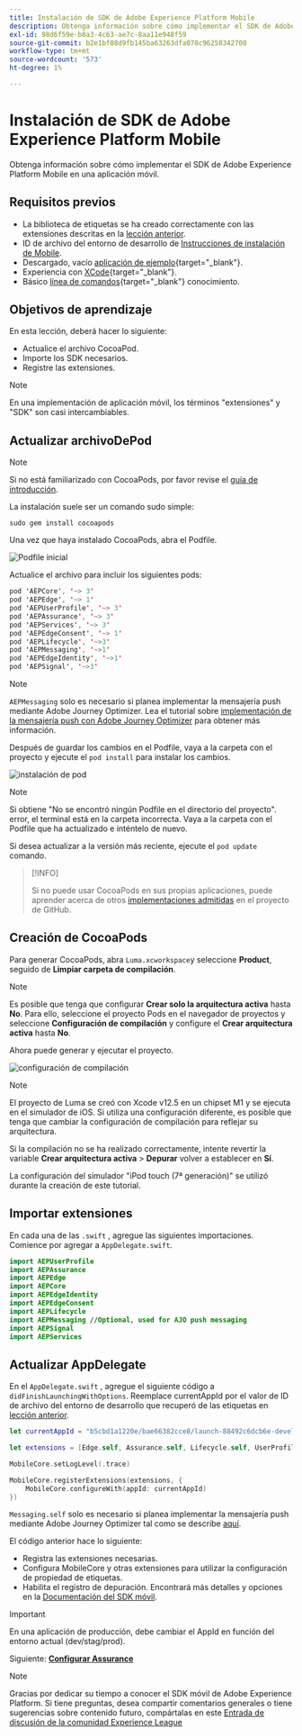 ```yaml
---
title: Instalación de SDK de Adobe Experience Platform Mobile
description: Obtenga información sobre cómo implementar el SDK de Adobe Experience Platform Mobile en una aplicación móvil.
exl-id: 98d6f59e-b8a3-4c63-ae7c-8aa11e948f59
source-git-commit: b2e1bf08d9fb145ba63263dfa078c96258342708
workflow-type: tm+mt
source-wordcount: '573'
ht-degree: 1%

---
```


# Instalación de SDK de Adobe Experience Platform Mobile

Obtenga información sobre cómo implementar el SDK de Adobe Experience Platform Mobile en una aplicación móvil.

## Requisitos previos

* La biblioteca de etiquetas se ha creado correctamente con las extensiones descritas en la [lección anterior](configure-tags.md).
* ID de archivo del entorno de desarrollo de [Instrucciones de instalación de Mobile](configure-tags.md#generate-sdk-install-instructions).
* Descargado, vacío [aplicación de ejemplo](https://github.com/Adobe-Marketing-Cloud/Luma-iOS-Mobile-App){target="_blank"}.
* Experiencia con [XCode](https://developer.apple.com/xcode/){target="_blank"}.
* Básico [línea de comandos](https://en.wikipedia.org/wiki/Command-line_interface){target="_blank"} conocimiento.

## Objetivos de aprendizaje

En esta lección, deberá hacer lo siguiente:

* Actualice el archivo CocoaPod.
* Importe los SDK necesarios.
* Registre las extensiones.

>[!NOTE]
>
>En una implementación de aplicación móvil, los términos &quot;extensiones&quot; y &quot;SDK&quot; son casi intercambiables.


## Actualizar archivoDePod

>[!NOTE]
>
> Si no está familiarizado con CocoaPods, por favor revise el [guía de introducción](https://guides.cocoapods.org/using/getting-started.html).

La instalación suele ser un comando sudo simple:

```console
sudo gem install cocoapods
```

Una vez que haya instalado CocoaPods, abra el Podfile.

![Podfile inicial](assets/mobile-install-initial-podfile.png)

Actualice el archivo para incluir los siguientes pods:

```swift
pod 'AEPCore', '~> 3'
pod 'AEPEdge', '~> 1'
pod 'AEPUserProfile', '~> 3'
pod 'AEPAssurance', '~> 3'
pod 'AEPServices', '~> 3'
pod 'AEPEdgeConsent', '~> 1'
pod 'AEPLifecycle', '~>3'
pod 'AEPMessaging', '~>1'
pod 'AEPEdgeIdentity', '~>1'
pod 'AEPSignal', '~>3'
```

>[!NOTE]
>
> `AEPMessaging` solo es necesario si planea implementar la mensajería push mediante Adobe Journey Optimizer. Lea el tutorial sobre [implementación de la mensajería push con Adobe Journey Optimizer](journey-optimizer-push.md) para obtener más información.

Después de guardar los cambios en el Podfile, vaya a la carpeta con el proyecto y ejecute el `pod install` para instalar los cambios.

![instalación de pod](assets/mobile-install-podfile-install.png)

>[!NOTE]
>
> Si obtiene &quot;No se encontró ningún Podfile en el directorio del proyecto&quot;. error, el terminal está en la carpeta incorrecta. Vaya a la carpeta con el Podfile que ha actualizado e inténtelo de nuevo.

Si desea actualizar a la versión más reciente, ejecute el `pod update` comando.

>[!INFO]
>
>Si no puede usar CocoaPods en sus propias aplicaciones, puede aprender acerca de otros [implementaciones admitidas](https://github.com/adobe/aepsdk-core-ios#binaries) en el proyecto de GitHub.

## Creación de CocoaPods

Para generar CocoaPods, abra `Luma.xcworkspace`y seleccione **Product**, seguido de **Limpiar carpeta de compilación**.

>[!NOTE]
>
> Es posible que tenga que configurar **Crear solo la arquitectura activa** hasta **No**. Para ello, seleccione el proyecto Pods en el navegador de proyectos y seleccione **Configuración de compilación** y configure el **Crear arquitectura activa** hasta **No**.

Ahora puede generar y ejecutar el proyecto.

![configuración de compilación](assets/mobile-install-build-settings.png)

>[!NOTE]
>
>El proyecto de Luma se creó con Xcode v12.5 en un chipset M1 y se ejecuta en el simulador de iOS. Si utiliza una configuración diferente, es posible que tenga que cambiar la configuración de compilación para reflejar su arquitectura.
>
>Si la compilación no se ha realizado correctamente, intente revertir la variable **Crear arquitectura activa** > **Depurar** volver a establecer en **Sí**.
>
>La configuración del simulador &quot;iPod touch (7ª generación)&quot; se utilizó durante la creación de este tutorial.

## Importar extensiones

En cada una de las `.swift` , agregue las siguientes importaciones. Comience por agregar a `AppDelegate.swift`.

```swift
import AEPUserProfile
import AEPAssurance
import AEPEdge
import AEPCore
import AEPEdgeIdentity
import AEPEdgeConsent
import AEPLifecycle
import AEPMessaging //Optional, used for AJO push messaging
import AEPSignal
import AEPServices
```

## Actualizar AppDelegate

En el `AppDelegate.swift` , agregue el siguiente código a `didFinishLaunchingWithOptions`. Reemplace currentAppId por el valor de ID de archivo del entorno de desarrollo que recuperó de las etiquetas en [lección anterior](configure-tags.md).

```swift
let currentAppId = "b5cbd1a1220e/bae66382cce8/launch-88492c6dcb6e-development"

let extensions = [Edge.self, Assurance.self, Lifecycle.self, UserProfile.self, Consent.self, AEPEdgeIdentity.Identity.self, Messaging.self]

MobileCore.setLogLevel(.trace)

MobileCore.registerExtensions(extensions, {
    MobileCore.configureWith(appId: currentAppId)
})
```

`Messaging.self` solo es necesario si planea implementar la mensajería push mediante Adobe Journey Optimizer tal como se describe [aquí](journey-optimizer-push.md).

El código anterior hace lo siguiente:

* Registra las extensiones necesarias.
* Configura MobileCore y otras extensiones para utilizar la configuración de propiedad de etiquetas.
* Habilita el registro de depuración. Encontrará más detalles y opciones en la [Documentación del SDK móvil](https://developer.adobe.com/client-sdks/documentation/getting-started/enable-debug-logging/).

>[!IMPORTANT]
>En una aplicación de producción, debe cambiar el AppId en función del entorno actual (dev/stag/prod).

Siguiente: **[Configurar Assurance](assurance.md)**

>[!NOTE]
>
>Gracias por dedicar su tiempo a conocer el SDK móvil de Adobe Experience Platform. Si tiene preguntas, desea compartir comentarios generales o tiene sugerencias sobre contenido futuro, compártalas en este [Entrada de discusión de la comunidad Experience League](https://experienceleaguecommunities.adobe.com/t5/adobe-experience-platform-launch/tutorial-discussion-implement-adobe-experience-cloud-in-mobile/td-p/443796)